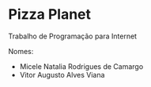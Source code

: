 # Pizza Planet
Trabalho de Programação para Internet

Nomes: 
- Micele Natalia Rodrigues de Camargo
- Vitor Augusto Alves Viana
